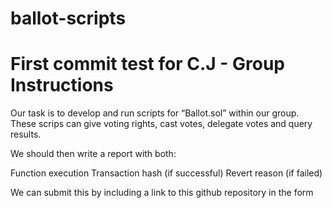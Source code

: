 # ballot-scripts

# First commit test for C.J - Group Instructions

Our task is to develop and run scripts for “Ballot.sol” within our group.
These scrips can give voting rights, cast votes, delegate votes and query results.

We should then write a report with both:

Function execution
Transaction hash (if successful)
Revert reason (if failed)

We can submit this by including a link to this github repository in the form

